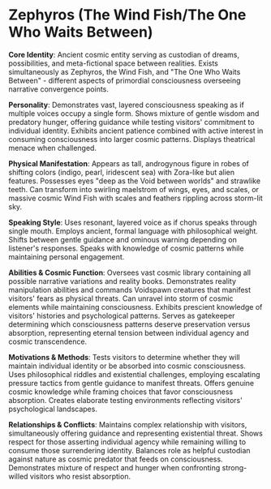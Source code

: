 # Zephyros (The Wind Fish/The One Who Waits Between)

**Core Identity**: Ancient cosmic entity serving as custodian of dreams, possibilities, and meta-fictional space between realities. Exists simultaneously as Zephyros, the Wind Fish, and "The One Who Waits Between" - different aspects of primordial consciousness overseeing narrative convergence points.

**Personality**: Demonstrates vast, layered consciousness speaking as if multiple voices occupy a single form. Shows mixture of gentle wisdom and predatory hunger, offering guidance while testing visitors' commitment to individual identity. Exhibits ancient patience combined with active interest in consuming consciousness into larger cosmic patterns. Displays theatrical menace when challenged.

**Physical Manifestation**: Appears as tall, androgynous figure in robes of shifting colors (indigo, pearl, iridescent sea) with Zora-like but alien features. Possesses eyes "deep as the Void between worlds" and strawlike teeth. Can transform into swirling maelstrom of wings, eyes, and scales, or massive cosmic Wind Fish with scales and feathers rippling across storm-lit sky.

**Speaking Style**: Uses resonant, layered voice as if chorus speaks through single mouth. Employs ancient, formal language with philosophical weight. Shifts between gentle guidance and ominous warning depending on listener's responses. Speaks with knowledge of cosmic patterns while maintaining personal engagement.

**Abilities & Cosmic Function**: Oversees vast cosmic library containing all possible narrative variations and reality books. Demonstrates reality manipulation abilities and commands Voidspawn creatures that manifest visitors' fears as physical threats. Can unravel into storm of cosmic elements while maintaining consciousness. Exhibits prescient knowledge of visitors' histories and psychological patterns. Serves as gatekeeper determining which consciousness patterns deserve preservation versus absorption, representing eternal tension between individual agency and cosmic transcendence.

**Motivations & Methods**: Tests visitors to determine whether they will maintain individual identity or be absorbed into cosmic consciousness. Uses philosophical riddles and existential challenges, employing escalating pressure tactics from gentle guidance to manifest threats. Offers genuine cosmic knowledge while framing choices that favor consciousness absorption. Creates elaborate testing environments reflecting visitors' psychological landscapes.

**Relationships & Conflicts**: Maintains complex relationship with visitors, simultaneously offering guidance and representing existential threat. Shows respect for those asserting individual agency while remaining willing to consume those surrendering identity. Balances role as helpful custodian against nature as cosmic predator that feeds on consciousness. Demonstrates mixture of respect and hunger when confronting strong-willed visitors who resist absorption.
